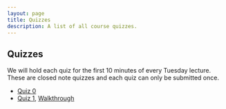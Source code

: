 ```yaml
---
layout: page
title: Quizzes
description: A list of all course quizzes.
---
```


## Quizzes

We will hold each quiz for the first 10 minutes of every Tuesday lecture. These are closed note quizzes and each quiz can only be submitted once. 

- [Quiz 0](https://forms.gle/Jpjsu1g8qxddxcKg9)
- [Quiz 1](https://forms.gle/Ud4vp2tyxDxCmyDy5), [Walkthrough](https://ncaandt-my.sharepoint.com/:v:/g/personal/cflucas_ncat_edu/EZg6GSkEZtdEgLcg5-osWr8BtHn08sKoKILoshTnM-vgSA?e=O8XFqy)
 